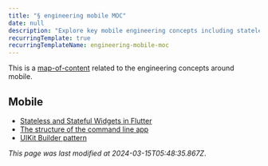 ```yaml
---
title: "§ engineering mobile MOC"
date: null
description: "Explore key mobile engineering concepts including stateless and stateful widgets in Flutter, command line app structure, and the UIKit Builder pattern for efficient app development."
recurringTemplate: true
recurringTemplateName: engineering-mobile-moc
---
```


This is a [map-of-content]() related to the engineering concepts around mobile.

## Mobile

- [Stateless and Stateful Widgets in Flutter]()
- [The structure of the command line app]()
- [UIKit Builder pattern]()

_This page was last modified at 2024-03-15T05:48:35.867Z_.
